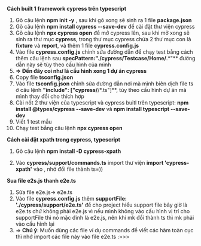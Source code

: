 **Cách built 1 framework cypress trên typescript**
1. Gõ câu lệnh **npm init -y** , sau khi gõ xong sẽ sinh ra 1 file **package.json**
2. Gõ câu lệnh **npm install cypress --save-dev** để cài đặt thư viện cypress
3. Gõ câu lệnh **npx cypress open** để mở cypress lên, sau khi mở xong sẽ sinh ra thư mục **cypress**, trong thư mục cypress chứa 2 thư mục con là **fixture** và **report**, và thêm 1 file **cypress.config.js**
4. Vào file **cypress.config.js** chỉnh sửa đường dẫn để chạy test bằng cách thêm câu lệnh sau **specPattern:"./cypress/Testcase/Home/**.*"** đường dẫn này sẽ tùy theo cấu hình của mình
5. **=> Đến đây coi như là cấu hình xong 1 dự án cypress**
6. Copy file **tsconfig.json**
7. Vào file **tsconfig.json** chỉnh sửa đường dẫn nơi mà mình biên dịch file ts ở câu lệnh **"include": ["cypress/**/*.ts"]**, tùy theo cấu hình dự án mà mình thay đổi cho thích hợp
8. Cài nốt 2 thư viện của typescript và cypress buitl trên typescript: **npm install @types/cypress --save-dev** và **npm install typescript --save-dev**
9. Viết 1 test mẫu
10. Chạy test bằng câu lệnh **npx cypress open**

**Cách cài đặt xpath trong cypress, typescript**
1. Gõ câu lệnh **npm install -D cypress-xpath**

2. Vào **cypress/support/commands.ts** import thư viện **import 'cypress-xpath'**
 vào , nhớ đổi file thành ts=))

**Sua file e2s.js thanh e2e.ts**
1. Sửa file e2e.js-> e2e.ts
2. Vào file **cypress.config.js**  thêm **supportFile: './cypress/support/e2e.ts'** để cho project hiểu support file bây giờ là e2e.ts chứ không phải e2e.js vì nếu mình không vào cấu hình vị trí cho supportFile thì nó mặc đinh là e2e.js, nên khi mk đổi thành ts thì mk phải vào cấu hình lại
3.  => **Chú ý**: Muốn dùng các file ví dụ commands để viết các hàm toàn cục thì nhớ import các file này vào file e2e.ts :>>>
